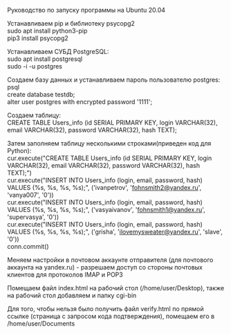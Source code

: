 Руководство по запуску программы на Ubuntu 20.04  
  
Устанавливаем pip и библиотеку psycopg2  
sudo apt install python3-pip  
pip3 install psycopg2  
  
Устанавливаем СУБД PostgreSQL:  
sudo apt install postgresql  
sudo -i -u postgres  
  
Создаем базу данных и устанавливаем пароль пользователю postgres:  
psql  
create database testdb;  
alter user postgres with encrypted password '1111';  
  
Создаем таблицу:  
CREATE TABLE Users_info (id SERIAL PRIMARY KEY, login VARCHAR(32), email VARCHAR(32), password VARCHAR(32), hash TEXT);  
  
Затем заполняем таблицу несколькими строками(приведен код для Python):  
cur.execute("CREATE TABLE Users_info (id SERIAL PRIMARY KEY, login VARCHAR(32), email VARCHAR(32), password VARCHAR(32), hash TEXT);")  
cur.execute("INSERT INTO Users_info (login, email, password, hash) VALUES (%s, %s, %s, %s);", ('ivanpetrov', 'fohnsmith2@yandex.ru', 'vanya007', '0'))  
cur.execute("INSERT INTO Users_info (login, email, password, hash) VALUES (%s, %s, %s, %s);", ('vasyaivanov', 'fohnsmith1@yandex.ru', 'supervasya', '0'))  
cur.execute("INSERT INTO Users_info (login, email, password, hash) VALUES (%s, %s, %s, %s);", ('grisha', 'ilovemysweater@yandex.ru', 'slave', '0'))  
conn.commit()  
  
Меняем настройки в почтовом аккаунте отправителя (для почтового аккаунта на yandex.ru) - разрешаем доступ со стороны почтовых клиентов для протоколов IMAP и POP3  
  
Помещаем файл index.html на рабочий стол (/home/user/Desktop), также на рабочий стол добавляем и папку cgi-bin  
  
Для того, чтобы нельзя было получить файл verify.html по прямой ссылке (страница с запросом кода подтверждения), помещаем его в /home/user/Documents  
  

